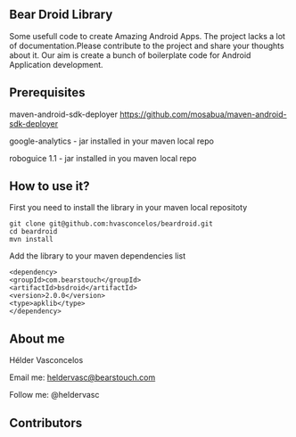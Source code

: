 ## Bear Droid Library
Some usefull code to create Amazing Android Apps. 
The project lacks a lot of documentation.Please contribute to the project and share your thoughts about it. 
Our aim is create a bunch of boilerplate code for Android Application development.

## Prerequisites

maven-android-sdk-deployer https://github.com/mosabua/maven-android-sdk-deployer

google-analytics - jar installed in your maven local repo

roboguice 1.1 - jar installed in you  maven local repo

## How to use it?
First you need to install the library in your maven local repositoty

    git clone git@github.com:hvasconcelos/beardroid.git
    cd beardroid
    mvn install
  
Add the library to your maven dependencies list 

    <dependency>
    <groupId>com.bearstouch</groupId>
    <artifactId>bsdroid</artifactId>
    <version>2.0.0</version>
    <type>apklib</type>
    </dependency>  


## About me

Hélder Vasconcelos

Email me: heldervasc@bearstouch.com

Follow me: @heldervasc

## Contributors

